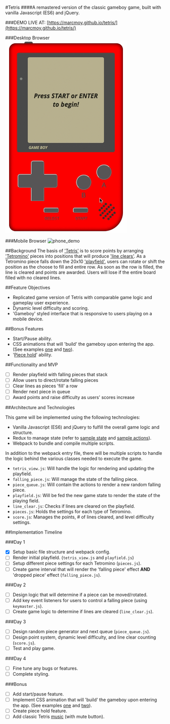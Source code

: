#Tetris
####A remastered version of the classic gameboy game, built with vanilla Javascript (ES6) and jQuery.

###DEMO LIVE AT: [https://marcmoy.github.io/tetris/](https://marcmoy.github.io/tetris/)

###Desktop Browser
![demo](./docs/demo.gif)

###Mobile Browser
![phone_demo](./docs/phone_demo.png)

##Background
The basis of ['Tetris'](http://tetris.wikia.com/wiki/Tetris_Wiki) is to score points by arranging ['Tetromino'](https://en.wikipedia.org/wiki/Tetromino) pieces into positions that will produce ['line clears'](http://tetris.wikia.com/wiki/Line_clear). As a Tetromino piece falls down the 20x10 ['playfield'](http://tetris.wikia.com/wiki/Playfield), users can rotate or shift the position as the choose to fill and entire row. As soon as the row is filled, the line is cleared and points are awarded. Users will lose if the entire board filled with no cleared lines.

##Feature Objectives
- Replicated game version of Tetris with comparable game logic and gameplay user experience.
- Dynamic level difficulty and scoring.
- 'Gameboy' styled interface that is responsive to users playing on a mobile device.

##Bonus Features
- Start/Pause ability.
- CSS animations that will 'build' the gameboy upon entering the app. (See examples [one](https://codepen.io/heero/pen/wylhv) and [two](http://bchanx.com/animated-gameboy-in-css)).
- '[Piece hold](http://tetris.wikia.com/wiki/Hold_piece)' ability.

##Functionality and MVP
- [ ] Render playfield with falling pieces that stack
- [ ] Allow users to direct/rotate falling pieces
- [ ] Clear lines as pieces 'fill' a row
- [ ] Render next piece in queue
- [ ] Award points and raise difficulty as users' scores increase

##Architecture and Technologies

This game will be implemented using the following technologies:

- Vanilla Javascript (ES6) and jQuery to fulfill the overall game logic and structure.
- Redux to manage state (refer to [sample state](./docs/sample_state.md) and [sample actions](.docs/sample_actions.md)).
- Webpack to bundle and compile multiple scripts.

In addition to the webpack entry file, there will be multiple scripts to handle the logic behind the various classes needed to execute the game.

- `tetris_view.js`: Will handle the logic for rendering and updating the playfield.
- `falling_piece.js`: Will manage the state of the falling piece.
- `piece_queue.js`: Will contain the actions to render a new random falling piece.
- `playfield.js`: Will be fed the new game state to render the state of the playing field.
- `line_clear.js`: Checks if lines are cleared on the playfield.
- `pieces.js`: Holds the settings for each type of Tetromino.
- `score.js`: Manages the points, # of lines cleared, and level difficulty settings.

##Implementation Timeline

###Day 1
- [x] Setup basic file structure and webpack config.
- [ ] Render initial playfield. (`tetris_view.js` and `playfield.js`)
- [ ] Setup different piece settings for each Tetromino (`pieces.js`).
- [ ] Create game interval that will render the 'falling piece' effect **AND** 'dropped piece' effect (`falling_piece.js`).

###Day 2
- [ ] Design logic that will determine if a piece can be moved/rotated.
- [ ] Add key event listeners for users to control a falling piece (using `keymaster.js`).
- [ ] Create game logic to determine if lines are cleared (`line_clear.js`).

###Day 3
- [ ] Design random piece generator and next queue (`piece_queue.js`).
- [ ] Design point system, dynamic level difficulty, and line clear counting (`score.js`).
- [ ] Test and play game.

###Day 4
- [ ] Fine tune any bugs or features.
- [ ] Complete styling.

###Bonus
- [ ] Add start/pause feature.
- [ ] Implement CSS animation that will 'build' the gameboy upon entering the app. (See examples [one](https://codepen.io/heero/pen/wylhv) and [two](http://bchanx.com/animated-gameboy-in-css)).
- [ ] Create piece hold feature.
- [ ] Add classic Tetris [music](https://www.youtube.com/watch?v=NmCCQxVBfyM) (with mute button).
